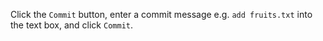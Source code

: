 Click the `Commit` button, enter a commit message e.g. `add fruits.txt` into the text box, and click `Commit`.

<pic src="{{baseUrl}}/gitAndGithub/commit/images/sourcetree_4.png" height="300" />
<p/>
